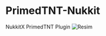 # PrimedTNT-Nukkit
NukkitX PrimedTNT Plugin
![Resim](https://opengraph.githubassets.com/5648a59e973021920aa2529fa79d00396489bae79de9cb87384dd8ce20ee0a05/AyrzC/PrimedTNT-Nukkit)
